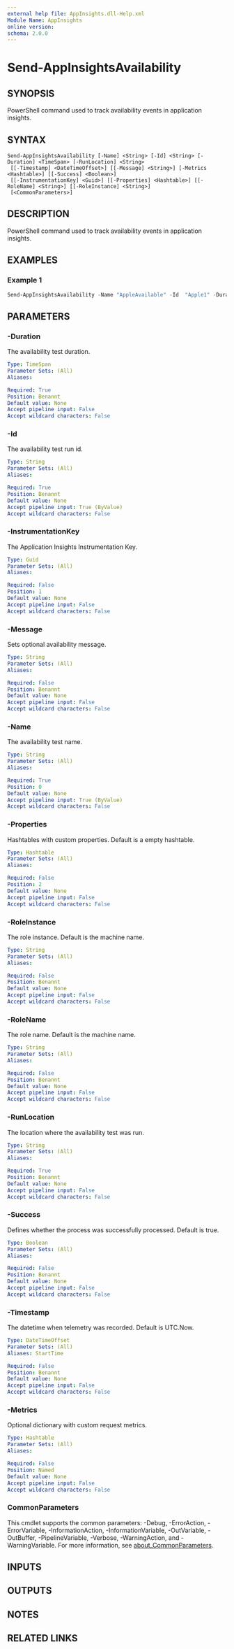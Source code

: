 ```yaml
---
external help file: AppInsights.dll-Help.xml
Module Name: AppInsights
online version:
schema: 2.0.0
---
```


# Send-AppInsightsAvailability

## SYNOPSIS
PowerShell command used to track availability events in application insights.

## SYNTAX

```
Send-AppInsightsAvailability [-Name] <String> [-Id] <String> [-Duration] <TimeSpan> [-RunLocation] <String>
 [[-Timestamp] <DateTimeOffset>] [[-Message] <String>] [-Metrics <Hashtable>] [[-Success] <Boolean>]
 [[-InstrumentationKey] <Guid>] [[-Properties] <Hashtable>] [[-RoleName] <String>] [[-RoleInstance] <String>]
 [<CommonParameters>]
```

## DESCRIPTION
PowerShell command used to track availability events in application insights.

## EXAMPLES

### Example 1
```powershell
Send-AppInsightsAvailability -Name "AppleAvailable" -Id  "Apple1" -Duration 2 -RunLocation $env:COMPUTERNAME -Success $true -Timestamp (Get-Date)
```

## PARAMETERS

### -Duration
The availability test duration.

```yaml
Type: TimeSpan
Parameter Sets: (All)
Aliases:

Required: True
Position: Benannt
Default value: None
Accept pipeline input: False
Accept wildcard characters: False
```

### -Id
The availability test run id.

```yaml
Type: String
Parameter Sets: (All)
Aliases:

Required: True
Position: Benannt
Default value: None
Accept pipeline input: True (ByValue)
Accept wildcard characters: False
```

### -InstrumentationKey
The Application Insights Instrumentation Key.

```yaml
Type: Guid
Parameter Sets: (All)
Aliases:

Required: False
Position: 1
Default value: None
Accept pipeline input: False
Accept wildcard characters: False
```

### -Message
Sets optional availability message.

```yaml
Type: String
Parameter Sets: (All)
Aliases:

Required: False
Position: Benannt
Default value: None
Accept pipeline input: False
Accept wildcard characters: False
```

### -Name
The availability test name.

```yaml
Type: String
Parameter Sets: (All)
Aliases:

Required: True
Position: 0
Default value: None
Accept pipeline input: True (ByValue)
Accept wildcard characters: False
```

### -Properties
Hashtables with custom properties.
Default is a empty hashtable.

```yaml
Type: Hashtable
Parameter Sets: (All)
Aliases:

Required: False
Position: 2
Default value: None
Accept pipeline input: False
Accept wildcard characters: False
```

### -RoleInstance
The role instance.
Default is the machine name.

```yaml
Type: String
Parameter Sets: (All)
Aliases:

Required: False
Position: Benannt
Default value: None
Accept pipeline input: False
Accept wildcard characters: False
```

### -RoleName
The role name.
Default is the machine name.

```yaml
Type: String
Parameter Sets: (All)
Aliases:

Required: False
Position: Benannt
Default value: None
Accept pipeline input: False
Accept wildcard characters: False
```

### -RunLocation
The location where the availability test was run.

```yaml
Type: String
Parameter Sets: (All)
Aliases:

Required: True
Position: Benannt
Default value: None
Accept pipeline input: False
Accept wildcard characters: False
```

### -Success
Defines whether the process was successfully processed.
Default is true.

```yaml
Type: Boolean
Parameter Sets: (All)
Aliases:

Required: False
Position: Benannt
Default value: None
Accept pipeline input: False
Accept wildcard characters: False
```

### -Timestamp
The datetime when telemetry was recorded.
Default is UTC.Now.

```yaml
Type: DateTimeOffset
Parameter Sets: (All)
Aliases: StartTime

Required: False
Position: Benannt
Default value: None
Accept pipeline input: False
Accept wildcard characters: False
```

### -Metrics
Optional dictionary with custom request metrics.

```yaml
Type: Hashtable
Parameter Sets: (All)
Aliases:

Required: False
Position: Named
Default value: None
Accept pipeline input: False
Accept wildcard characters: False
```

### CommonParameters
This cmdlet supports the common parameters: -Debug, -ErrorAction, -ErrorVariable, -InformationAction, -InformationVariable, -OutVariable, -OutBuffer, -PipelineVariable, -Verbose, -WarningAction, and -WarningVariable. For more information, see [about_CommonParameters](http://go.microsoft.com/fwlink/?LinkID=113216).

## INPUTS

## OUTPUTS

## NOTES

## RELATED LINKS
